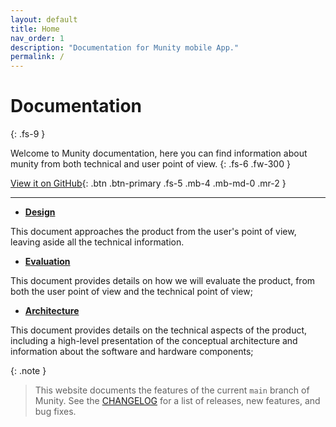 ```yaml
---
layout: default
title: Home
nav_order: 1
description: "Documentation for Munity mobile App."
permalink: /
---
```


# Documentation
{: .fs-9 }

Welcome to Munity documentation, here you can find information about munity from both technical and user point of view.
{: .fs-6 .fw-300 }

[View it on GitHub][Repo]{: .btn .btn-primary .fs-5 .mb-4 .mb-md-0 .mr-2 }


---

* **[Design]**

This document approaches the product from the user's point of view, leaving aside all the technical information.

* **[Evaluation]**

This document provides details on how we will evaluate the product, from both the user point of view and the technical point of view;

* **[Architecture]**

This document provides details on the technical aspects of the product, including a high-level presentation of the conceptual architecture and information about the software and hardware components;

{: .note }
> This website documents the features of the current `main` branch of Munity. See the [CHANGELOG] for a list of releases, new features, and bug fixes. 


[Repo]: https://c.tenor.com/SeBpVGIsjlEAAAAd/nope-the-office.gif
[Design]: {{site.baseurl}}/design
[Evaluation]: {{site.baseurl}}/evaluation
[Architecture]: {{site.baseurl}}/architecture
[Fabio Caputo]: https://www.linkedin.com/in/fabio-caputo-41163b171
[CHANGELOG]: https://github.com/munity-master-thesis.github.io/docs
